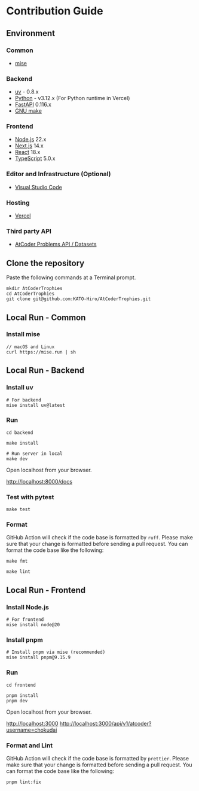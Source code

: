# Contribution Guide

## Environment

### Common

- [mise](https://github.com/jdx/mise)

### Backend

- [uv](https://github.com/astral-sh/uv) - 0.8.x
- [Python](https://www.python.org/) - v3.12.x (For Python runtime in Vercel)
- [FastAPI](https://fastapi.tiangolo.com) 0.116.x
- [GNU make](https://formulae.brew.sh/formula/make)

### Frontend

- [Node.js](https://nodejs.org) 22.x
- [Next.js](https://nextjs.org/) 14.x
- [React](https://reactjs.org/) 18.x
- [TypeScript](https://www.typescriptlang.org/) 5.0.x

### Editor and Infrastructure (Optional)

- [Visual Studio Code](https://code.visualstudio.com/)

### Hosting

- [Vercel](https://vercel.com/)

### Third party API

- [AtCoder Problems API / Datasets](https://github.com/kenkoooo/AtCoderProblems/blob/master/doc/api.md)

## Clone the repository

Paste the following commands at a Terminal prompt.

```termial
mkdir AtCoderTrophies
cd AtCoderTrophies
git clone git@github.com:KATO-Hiro/AtCoderTrophies.git
```

## Local Run - Common

### Install mise

```terminal
// macOS and Linux
curl https://mise.run | sh
```

## Local Run - Backend

### Install uv

```terminal
# For backend
mise install uv@latest
```

### Run

```terminal
cd backend

make install

# Run server in local
make dev
```

Open localhost from your browser.

<http://localhost:8000/docs>

### Test with pytest

```terminal
make test
```

### Format

GitHub Action will check if the code base is formatted by `ruff`. Please make sure that your change is formatted before sending a pull request. You can format the code base like the following:

```terminal
make fmt

make lint
```

## Local Run - Frontend

### Install Node.js

```terminal
# For frontend
mise install node@20
```

### Install pnpm

```terminal
# Install pnpm via mise (recommended)
mise install pnpm@9.15.9
```

### Run

```terminal
cd frontend

pnpm install
pnpm dev
```

Open localhost from your browser.

<http://localhost:3000>
<http://localhost:3000/api/v1/atcoder?username=chokudai>

### Format and Lint

GitHub Action will check if the code base is formatted by `prettier`. Please make sure that your change is formatted before sending a pull request. You can format the code base like the following:

```terminal
pnpm lint:fix
```
